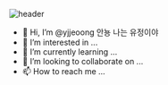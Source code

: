 ![header](https://capsule-render.vercel.app/api?type=Cylinder&color=0:FFFFFF,100:FFDEDE&height=200&section=header&text=👉YUJ👀NG👈&desc=💌WELCOME💌&descAlignY=70&fontSize=50&fontColor=000000&animation=scaleIn)

- 👋 Hi, I’m @yjjeoong 안뇽 나는 유정이야
- 👀 I’m interested in ...
- 🌱 I’m currently learning ...
- 💞️ I’m looking to collaborate on ...
- 📫 How to reach me ...

<!---
yjjeoong/yjjeoong is a ✨ special ✨ repository because its `README.md` (this file) appears on your GitHub profile.
You can click the Preview link to take a look at your changes.
--->

